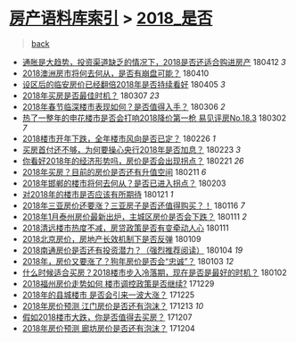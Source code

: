 [房产语料库索引](../../README.md)  > [2018_是否](2018_是否.md)
====
> [back](../README.md)

- [通胀是大趋势，投资渠道缺乏的情况下，2018是否还适合购进房产](http://jkwz.applinzi.com/ittc/7090807667138495498.html#%E9%80%9A%E8%83%80%E6%98%AF%E5%A4%A7%E8%B6%8B%E5%8A%BF%EF%BC%8C%E6%8A%95%E8%B5%84%E6%B8%A0%E9%81%93%E7%BC%BA%E4%B9%8F%E7%9A%84%E6%83%85%E5%86%B5%E4%B8%8B%EF%BC%8C2018%E6%98%AF%E5%90%A6%E8%BF%98%E9%80%82%E5%90%88%E8%B4%AD%E8%BF%9B%E6%88%BF%E4%BA%A7) 180412 *3* 
- [2018澳洲房市将何去何从，是否有崩盘可能？](http://jkwz.applinzi.com/ittc/7090419096007214090.html#2018%E6%BE%B3%E6%B4%B2%E6%88%BF%E5%B8%82%E5%B0%86%E4%BD%95%E5%8E%BB%E4%BD%95%E4%BB%8E%EF%BC%8C%E6%98%AF%E5%90%A6%E6%9C%89%E5%B4%A9%E7%9B%98%E5%8F%AF%E8%83%BD%EF%BC%9F) 180410  
- [设区后的临安房价已经翻倍2018年是否持续看好](http://jkwz.applinzi.com/ittc/7088360736210551819.html#%E8%AE%BE%E5%8C%BA%E5%90%8E%E7%9A%84%E4%B8%B4%E5%AE%89%E6%88%BF%E4%BB%B7%E5%B7%B2%E7%BB%8F%E7%BF%BB%E5%80%8D2018%E5%B9%B4%E6%98%AF%E5%90%A6%E6%8C%81%E7%BB%AD%E7%9C%8B%E5%A5%BD) 180405 *3* 
- [2018年买房是否最佳时机？](http://jkwz.applinzi.com/ittc/7077879369421030411.html#2018%E5%B9%B4%E4%B9%B0%E6%88%BF%E6%98%AF%E5%90%A6%E6%9C%80%E4%BD%B3%E6%97%B6%E6%9C%BA%EF%BC%9F) 180307 *23* 
- [2018年春节临深楼市表现如何？是否值得入手？](http://jkwz.applinzi.com/ittc/7077302746766377991.html#2018%E5%B9%B4%E6%98%A5%E8%8A%82%E4%B8%B4%E6%B7%B1%E6%A5%BC%E5%B8%82%E8%A1%A8%E7%8E%B0%E5%A6%82%E4%BD%95%EF%BC%9F%E6%98%AF%E5%90%A6%E5%80%BC%E5%BE%97%E5%85%A5%E6%89%8B%EF%BC%9F) 180306 *2* 
- [热了一整年的申花楼市是否会打响2018降价第一枪 易见评房No.18.3](http://jkwz.applinzi.com/ittc/7075870786873459723.html#%E7%83%AD%E4%BA%86%E4%B8%80%E6%95%B4%E5%B9%B4%E7%9A%84%E7%94%B3%E8%8A%B1%E6%A5%BC%E5%B8%82%E6%98%AF%E5%90%A6%E4%BC%9A%E6%89%93%E5%93%8D2018%E9%99%8D%E4%BB%B7%E7%AC%AC%E4%B8%80%E6%9E%AA+%E6%98%93%E8%A7%81%E8%AF%84%E6%88%BFNo.18.3) 180302 *7* 
- [2018楼市开年下跌，全年楼市风向是否已定？](http://jkwz.applinzi.com/ittc/7074373569645904903.html#2018%E6%A5%BC%E5%B8%82%E5%BC%80%E5%B9%B4%E4%B8%8B%E8%B7%8C%EF%BC%8C%E5%85%A8%E5%B9%B4%E6%A5%BC%E5%B8%82%E9%A3%8E%E5%90%91%E6%98%AF%E5%90%A6%E5%B7%B2%E5%AE%9A%EF%BC%9F) 180226 *1* 
- [买房首付还不够，为何要操心央行2018年是否加息？](http://jkwz.applinzi.com/ittc/7073331430900106256.html#%E4%B9%B0%E6%88%BF%E9%A6%96%E4%BB%98%E8%BF%98%E4%B8%8D%E5%A4%9F%EF%BC%8C%E4%B8%BA%E4%BD%95%E8%A6%81%E6%93%8D%E5%BF%83%E5%A4%AE%E8%A1%8C2018%E5%B9%B4%E6%98%AF%E5%90%A6%E5%8A%A0%E6%81%AF%EF%BC%9F) 180223 *3* 
- [你看好2018年的经济形势吗，房价是否会出现拐点？](http://jkwz.applinzi.com/ittc/7072565775812789254.html#%E4%BD%A0%E7%9C%8B%E5%A5%BD2018%E5%B9%B4%E7%9A%84%E7%BB%8F%E6%B5%8E%E5%BD%A2%E5%8A%BF%E5%90%97%EF%BC%8C%E6%88%BF%E4%BB%B7%E6%98%AF%E5%90%A6%E4%BC%9A%E5%87%BA%E7%8E%B0%E6%8B%90%E7%82%B9%EF%BC%9F) 180221 *26* 
- [2018年买房？目前的房价是否还有升值空间](http://jkwz.applinzi.com/ittc/7068811217663951889.html#2018%E5%B9%B4%E4%B9%B0%E6%88%BF%EF%BC%9F%E7%9B%AE%E5%89%8D%E7%9A%84%E6%88%BF%E4%BB%B7%E6%98%AF%E5%90%A6%E8%BF%98%E6%9C%89%E5%8D%87%E5%80%BC%E7%A9%BA%E9%97%B4) 180211 *6* 
- [2018年邯郸的楼市将何去何从？是否已进入拐点？](http://jkwz.applinzi.com/ittc/7065665039657092107.html#2018%E5%B9%B4%E9%82%AF%E9%83%B8%E7%9A%84%E6%A5%BC%E5%B8%82%E5%B0%86%E4%BD%95%E5%8E%BB%E4%BD%95%E4%BB%8E%EF%BC%9F%E6%98%AF%E5%90%A6%E5%B7%B2%E8%BF%9B%E5%85%A5%E6%8B%90%E7%82%B9%EF%BC%9F) 180203  
- [对2018年的楼市是否应该有所期待](http://jkwz.applinzi.com/ittc/7060674339005793286.html#%E5%AF%B92018%E5%B9%B4%E7%9A%84%E6%A5%BC%E5%B8%82%E6%98%AF%E5%90%A6%E5%BA%94%E8%AF%A5%E6%9C%89%E6%89%80%E6%9C%9F%E5%BE%85) 180121 *1* 
- [2018年三亚房价还要涨？三亚房子是否还值得购买？！](http://jkwz.applinzi.com/ittc/7059134013124379658.html#2018%E5%B9%B4%E4%B8%89%E4%BA%9A%E6%88%BF%E4%BB%B7%E8%BF%98%E8%A6%81%E6%B6%A8%EF%BC%9F%E4%B8%89%E4%BA%9A%E6%88%BF%E5%AD%90%E6%98%AF%E5%90%A6%E8%BF%98%E5%80%BC%E5%BE%97%E8%B4%AD%E4%B9%B0%EF%BC%9F%EF%BC%81) 180116 *7* 
- [2018年1月泰州房价最新出炉，主城区房价是否会下跌？](http://jkwz.applinzi.com/ittc/7057249328089793546.html#2018%E5%B9%B41%E6%9C%88%E6%B3%B0%E5%B7%9E%E6%88%BF%E4%BB%B7%E6%9C%80%E6%96%B0%E5%87%BA%E7%82%89%EF%BC%8C%E4%B8%BB%E5%9F%8E%E5%8C%BA%E6%88%BF%E4%BB%B7%E6%98%AF%E5%90%A6%E4%BC%9A%E4%B8%8B%E8%B7%8C%EF%BC%9F) 180111 *2* 
- [2018清远楼市热度不减，房贷政策是否有变牵动人心](http://jkwz.applinzi.com/ittc/7057240108476924945.html#2018%E6%B8%85%E8%BF%9C%E6%A5%BC%E5%B8%82%E7%83%AD%E5%BA%A6%E4%B8%8D%E5%87%8F%EF%BC%8C%E6%88%BF%E8%B4%B7%E6%94%BF%E7%AD%96%E6%98%AF%E5%90%A6%E6%9C%89%E5%8F%98%E7%89%B5%E5%8A%A8%E4%BA%BA%E5%BF%83) 180111  
- [2018北京房价，房地产长效机制下是否反弹](http://jkwz.applinzi.com/ittc/7056636676959372298.html#2018%E5%8C%97%E4%BA%AC%E6%88%BF%E4%BB%B7%EF%BC%8C%E6%88%BF%E5%9C%B0%E4%BA%A7%E9%95%BF%E6%95%88%E6%9C%BA%E5%88%B6%E4%B8%8B%E6%98%AF%E5%90%A6%E5%8F%8D%E5%BC%B9) 180109  
- [2018南通房价是否还有投资潜力？（强烈推荐阅读）](http://jkwz.applinzi.com/ittc/7054777169715135498.html#2018%E5%8D%97%E9%80%9A%E6%88%BF%E4%BB%B7%E6%98%AF%E5%90%A6%E8%BF%98%E6%9C%89%E6%8A%95%E8%B5%84%E6%BD%9C%E5%8A%9B%EF%BC%9F%EF%BC%88%E5%BC%BA%E7%83%88%E6%8E%A8%E8%8D%90%E9%98%85%E8%AF%BB%EF%BC%89) 180104 *19* 
- [2018年，房价又要涨了？狗年房价是否会“忠诚”？](http://jkwz.applinzi.com/ittc/7054392804996809744.html#2018%E5%B9%B4%EF%BC%8C%E6%88%BF%E4%BB%B7%E5%8F%88%E8%A6%81%E6%B6%A8%E4%BA%86%EF%BC%9F%E7%8B%97%E5%B9%B4%E6%88%BF%E4%BB%B7%E6%98%AF%E5%90%A6%E4%BC%9A%E2%80%9C%E5%BF%A0%E8%AF%9A%E2%80%9D%EF%BC%9F) 180103 *12* 
- [什么时候适合买房？2018楼市步入冷落期，现在是否是最好的时机？](http://jkwz.applinzi.com/ittc/7054011147601052688.html#%E4%BB%80%E4%B9%88%E6%97%B6%E5%80%99%E9%80%82%E5%90%88%E4%B9%B0%E6%88%BF%EF%BC%9F2018%E6%A5%BC%E5%B8%82%E6%AD%A5%E5%85%A5%E5%86%B7%E8%90%BD%E6%9C%9F%EF%BC%8C%E7%8E%B0%E5%9C%A8%E6%98%AF%E5%90%A6%E6%98%AF%E6%9C%80%E5%A5%BD%E7%9A%84%E6%97%B6%E6%9C%BA%EF%BC%9F) 180102  
- [2018福州房价走势如何 楼市调控政策是否继续?](http://jkwz.applinzi.com/ittc/7052467317248623632.html#2018%E7%A6%8F%E5%B7%9E%E6%88%BF%E4%BB%B7%E8%B5%B0%E5%8A%BF%E5%A6%82%E4%BD%95+%E6%A5%BC%E5%B8%82%E8%B0%83%E6%8E%A7%E6%94%BF%E7%AD%96%E6%98%AF%E5%90%A6%E7%BB%A7%E7%BB%AD%3F) 171229  
- [2018年的县城楼市 是否会引来一波大涨？](http://jkwz.applinzi.com/ittc/7050965818391659537.html#2018%E5%B9%B4%E7%9A%84%E5%8E%BF%E5%9F%8E%E6%A5%BC%E5%B8%82+%E6%98%AF%E5%90%A6%E4%BC%9A%E5%BC%95%E6%9D%A5%E4%B8%80%E6%B3%A2%E5%A4%A7%E6%B6%A8%EF%BC%9F) 171225  
- [2018年房价预测 江门房价是否还有泡沫？](http://jkwz.applinzi.com/ittc/7046341986632598545.html#2018%E5%B9%B4%E6%88%BF%E4%BB%B7%E9%A2%84%E6%B5%8B+%E6%B1%9F%E9%97%A8%E6%88%BF%E4%BB%B7%E6%98%AF%E5%90%A6%E8%BF%98%E6%9C%89%E6%B3%A1%E6%B2%AB%EF%BC%9F) 171213 *10* 
- [假如2018楼市大跌，你是否值得去买房？](http://jkwz.applinzi.com/ittc/7044288392420918289.html#%E5%81%87%E5%A6%822018%E6%A5%BC%E5%B8%82%E5%A4%A7%E8%B7%8C%EF%BC%8C%E4%BD%A0%E6%98%AF%E5%90%A6%E5%80%BC%E5%BE%97%E5%8E%BB%E4%B9%B0%E6%88%BF%EF%BC%9F) 171207  
- [2018年房价预测 廊坊房价是否还有泡沫？](http://jkwz.applinzi.com/ittc/7043162085125522448.html#2018%E5%B9%B4%E6%88%BF%E4%BB%B7%E9%A2%84%E6%B5%8B+%E5%BB%8A%E5%9D%8A%E6%88%BF%E4%BB%B7%E6%98%AF%E5%90%A6%E8%BF%98%E6%9C%89%E6%B3%A1%E6%B2%AB%EF%BC%9F) 171204  
